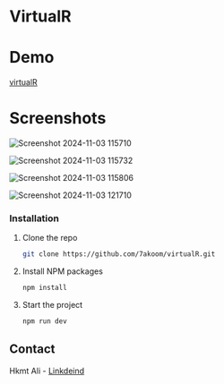 # VirtualR


# Demo
[virtualR](https://virtual-r-git-main-hkmt-alis-projects.vercel.app/)


# Screenshots

![Screenshot 2024-11-03 115710](https://github.com/user-attachments/assets/4fc57ff7-0e95-4f6b-9d67-82b332453620)

![Screenshot 2024-11-03 115732](https://github.com/user-attachments/assets/787ac2a5-d47f-424d-af91-0ac091aebfa4)

![Screenshot 2024-11-03 115806](https://github.com/user-attachments/assets/a0564c0d-9e80-47f6-9b43-e31d8860c763)

![Screenshot 2024-11-03 121710](https://github.com/user-attachments/assets/4caf65a6-8253-488c-b4a9-f133af375766)



### Installation

1. Clone the repo
   ```sh
   git clone https://github.com/7akoom/virtualR.git
   ```
2. Install NPM packages
   ```sh
   npm install
   ```
3. Start the project
    ```sh
   npm run dev
   ```

## Contact

Hkmt Ali - [Linkdeind](www.linkedin.com/in/hkmt-ali)
